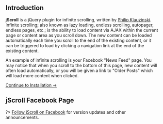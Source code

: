 ## Introduction

**jScroll** is a jQuery plugin for infinite scrolling, written by [Philip Klauzinski](https://philip.klauzinski.com). Infinite scrolling; also known as lazy loading, endless scrolling, autopager, endless pages, etc.; is the ability to load content via AJAX within the current page or content area as you scroll down. The new content can be loaded automatically each time you scroll to the end of the existing content, or it can be triggered to load by clicking a navigation link at the end of the existing content.

An example of infinite scrolling is your Facebook "News Feed" page. You may notice that when you scroll to the bottom of this page, new content will often load automatically, or you will be given a link to "Older Posts" which will load more content when clicked.

[Continue to Installation &rarr;](installation.md)

## jScroll Facebook Page

?> [Follow jScroll on Facebook](https://www.facebook.com/jScroll.Infinite.Scrolling) for version updates and other announcements.